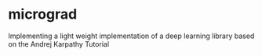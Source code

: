 # micrograd
Implementing a light weight implementation of a deep learning library based on the Andrej Karpathy Tutorial
